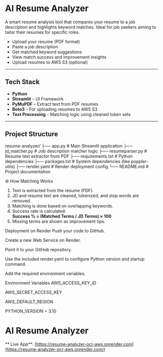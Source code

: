 # AI Resume Analyzer

A smart resume analysis tool that compares your resume to a job description and highlights keyword matches. Ideal for job seekers aiming to tailor their resumes for specific roles.

-  Upload your resume (PDF format)
-  Paste a job description
-  Get matched keyword suggestions
-  View match success and improvement insights
-  Upload resumes to AWS S3 (optional)

---

## Tech Stack

- **Python**
- **Streamlit** – UI Framework
- **PyMuPDF** – Extract text from PDF resumes
- **Boto3** – For uploading resumes to AWS S3
- **Text Processing** – Matching logic using cleaned token sets

---

##  Project Structure

resume-analyzer/
├── app.py # Main Streamlit application
├── jd_matcher.py # Job description matcher logic
├── resumeparser.py # Resume text extractor from PDF
├── requirements.txt # Python dependencies
├── packages.txt # System dependencies (like poppler-utils)
├── render.yaml # Render deployment config
└── README.md # Project documentation

⚙ How Matching Works

1. Text is extracted from the resume (PDF).
2. JD and resume text are cleaned, tokenized, and stop words are removed.
3. Matching is done based on overlapping keywords.
4. Success rate is calculated:  
   **Success % = (Matched Terms / JD Terms) × 100**
5. Missing terms are shown as improvement tips.

 Deployment on Render
Push your code to GitHub.

Create a new Web Service on Render.

Point it to your GitHub repository.

Use the included render.yaml to configure Python version and startup command.

Add the required environment variables.


 Environment Variables
AWS_ACCESS_KEY_ID

AWS_SECRET_ACCESS_KEY

AWS_DEFAULT_REGION

PYTHON_VERSION = 3.10

#  AI Resume Analyzer

** Live App**:  [https://resume-analyzer-ocr-aws.onrender.com](https://resume-analyzer-ocr-aws.onrender.com/)

